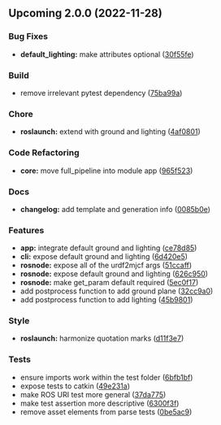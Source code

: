 ## Upcoming 2.0.0<a name="2.0.0"></a> (2022-11-28)

### Bug Fixes

- **default_lighting:** make attributes optional ([30f55fe](https://github.com/balandbal/urdf2mjcf/commit/30f55fe4accb16ab1a713cdc26ddce3666dfc611))

### Build

- remove irrelevant pytest dependency ([75ba99a](https://github.com/balandbal/urdf2mjcf/commit/75ba99abc46e7fa4329be1d4273a11702fe0de1e))

### Chore

- **roslaunch:** extend with ground and lighting ([4af0801](https://github.com/balandbal/urdf2mjcf/commit/4af0801a264502bf448c7265fcadfc54a23ca427))

### Code Refactoring

- **core:** move full_pipeline into module app ([965f523](https://github.com/balandbal/urdf2mjcf/commit/965f523183373921fe2339331f41f5e9440f6c94))

### Docs

- **changelog:** add template and generation info ([0085b0e](https://github.com/balandbal/urdf2mjcf/commit/0085b0e89cd6742d67d6aa9c7fa8f2222bbcefce))

### Features

- **app:** integrate default ground and lighting ([ce78d85](https://github.com/balandbal/urdf2mjcf/commit/ce78d85a9c6acc310ece3ab98e1fe3c8dcf2e7b9))
- **cli:** expose default ground and lighting ([6d420e5](https://github.com/balandbal/urdf2mjcf/commit/6d420e59e70ded66a1bdae6018ffd767042e7374))
- **rosnode:** expose all of the urdf2mjcf args ([51ccaff](https://github.com/balandbal/urdf2mjcf/commit/51ccaff2f418e68322795b77058e6e8b2dc216e5))
- **rosnode:** expose default ground and lighting ([626c950](https://github.com/balandbal/urdf2mjcf/commit/626c950acf2c7fb8e34693e396f6887254f2a419))
- **rosnode:** make get_param default required ([5ec0f17](https://github.com/balandbal/urdf2mjcf/commit/5ec0f1747bceaafa427cf86074f357b56f5dbf8d))
- add postprocess function to add ground plane ([32cc9a0](https://github.com/balandbal/urdf2mjcf/commit/32cc9a0b777dfd25d567d1b2c841b4932239b483))
- add postprocess function to add lighting ([45b9801](https://github.com/balandbal/urdf2mjcf/commit/45b98012ab298b7e3c5e33abe2e1dd44ab84e1ca))

### Style

- **roslaunch:** harmonize quotation marks ([d11f3e7](https://github.com/balandbal/urdf2mjcf/commit/d11f3e7507cd807f436e0ad96a1edde9d7558f29))

### Tests

- ensure imports work within the test folder ([6bfb1bf](https://github.com/balandbal/urdf2mjcf/commit/6bfb1bff91fabe5fa0f2ba8ddc0756b78e40e071))
- expose tests to catkin ([49e231a](https://github.com/balandbal/urdf2mjcf/commit/49e231a69c889badc8bc2cd9a074650c3e8e4d6c))
- make ROS URI test more general ([37da775](https://github.com/balandbal/urdf2mjcf/commit/37da77556695ebaa285a0372bd09d1178b5cd028))
- make test assertion more descriptive ([6300f3f](https://github.com/balandbal/urdf2mjcf/commit/6300f3f6a029d5b2d1b8e2bda029f507718fb064))
- remove asset elements from parse tests ([0be5ac9](https://github.com/balandbal/urdf2mjcf/commit/0be5ac9b2da97c7247b14e9b4075e5ae30576231))
